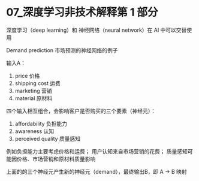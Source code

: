 # 07_深度学习非技术解释第 1 部分

深度学习（deep learning）和 神经网络（neural network）在 AI 中可以交替使用

Demand prediction 市场预测的神经网络的例子

输入A：
1. price 价格
2. shipping cost 运费
3. marketing 营销
4. material 原材料

四个输入相互组合，会影响客户是否购买的三个要素（神经元）：
1. affordability 负担能力
2. awareness 认知
3. perceived quality 质量感知

例如负担能力主要考虑价格和运费；
用户认知来自市场营销的花费；
质量感知可能因价格、市场营销和原材料质量影响

上面的的三个神经元产生新的神经元（demand），最终输出B，即 A -> B 映射